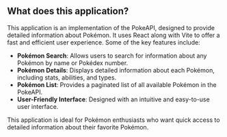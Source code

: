 ## What does this application?

This application is an implementation of the PokeAPI, designed to provide detailed information about Pokémon. It uses React along with Vite to offer a fast and efficient user experience. Some of the key features include:

- **Pokémon Search**: Allows users to search for information about any Pokémon by name or Pokédex number.
- **Pokémon Details**: Displays detailed information about each Pokémon, including stats, abilities, and types.
- **Pokémon List**: Provides a paginated list of all available Pokémon in the PokeAPI.
- **User-Friendly Interface**: Designed with an intuitive and easy-to-use user interface.

This application is ideal for Pokémon enthusiasts who want quick access to detailed information about their favorite Pokémon.
